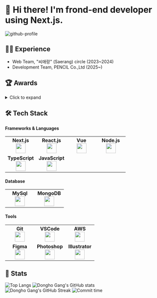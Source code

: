 <div align="left">

<br/>

# 👋 Hi there! I'm **frond-end developer** using Next.js.

![github-profile](http://github-profile-summary-cards.vercel.app/api/cards/profile-details?username=KimMaru10&theme=vue)

## 👨‍💼 Experience

- Web Team, "씨애랑" (Saerang) circle (2023~2024)
- Development Team, PENCIL Co.,Ltd (2025~)

## 🏆 Awards

<details>
<summary>Click to expand</summary>
<h3>2023</h3>
<p>한림대학교 씨애랑 해커톤 동상🥉</p>
<p>한림대학교 오픈소스 웹개발 해커톤 동상🥉</p>
<p>한림대학교 씨애랑 소프트웨어 전시회 v금상🥇</p>
<p>Hi FIVE 경진대회 우수상</p>

<h3>2024</h3>
<p>한림대학교 씨애랑 소프트웨어 전시회 금상🥇</p>
<p>SW Week 아이디어 경진대회 동상🥉</p>
<p>정보과학대학 학술제 "서공제" 금상🥇</p>
<p>2024 2학기 소프트웨어 캡스톤 디자인 대상🥇</p>
</div>
</details>

## 🛠 Tech Stack

#### Frameworks & Languages
<table width="320px">
  <tbody>
    <tr valign="top">
       <td width="80px" align="center">
        <span><strong>Next.js</strong></span><br>
        <img height="32px" src="https://cdn.jsdelivr.net/gh/devicons/devicon/icons/nextjs/nextjs-original.svg" />
      </td>
      <td width="80px" align="center">
        <span><strong>React.js</strong></span><br>
        <img height="32px" src="https://cdn.jsdelivr.net/gh/devicons/devicon/icons/react/react-original.svg">
      </td>
      <td width="80px" align="center">
        <span><strong>Vue</strong></span><br>
        <img height="32px" src="https://cdn.jsdelivr.net/gh/devicons/devicon/icons/vuejs/vuejs-original.svg" />
      </td>
      <td width="80px" align="center">
        <span><strong>Node.js</strong></span><br>
        <img height="32px" src="https://cdn.jsdelivr.net/gh/devicons/devicon/icons/nodejs/nodejs-original.svg" />
      </td>
    </tr>
    <tr valign="top">
      <td width="80px" align="center">
        <span><strong>TypeScript</strong></span><br>
        <img height="32" src="https://cdn.jsdelivr.net/gh/devicons/devicon/icons/typescript/typescript-original.svg">
      </td>
      <td width="80px" align="center">
        <span><strong>JavaScript</strong></span><br>
        <img height="32px" src="https://cdn.jsdelivr.net/gh/devicons/devicon/icons/javascript/javascript-original.svg">
      </td>
    </tr>
  </tbody>
</table>

#### Database
<table width="320px">
  <tbody>
    <tr valign="top">
      <td width="80px" align="center">
        <span><strong>MySql</strong></span><br>
        <img height="32px" src="https://cdn.jsdelivr.net/gh/devicons/devicon/icons/mysql/mysql-original.svg" />
      </td>
      <td width="80px" align="center">
        <span><strong>MongoDB</strong></span><br>
        <img height="32px" src="https://cdn.jsdelivr.net/gh/devicons/devicon/icons/mongodb/mongodb-original.svg" />
      </td>
    </tr>
  </tbody>
</table>

#### Tools
<table width="320px">
  <tbody>
    <tr valign="top">
      <td width="80px" align="center">
        <span><strong>Git</strong></span><br>
        <img height="32px" src="https://cdn.jsdelivr.net/gh/devicons/devicon/icons/git/git-original.svg" />
      </td>
      <td width="80px" align="center">
        <span><strong>VSCode</strong></span><br>
        <img height="32px" src="https://cdn.jsdelivr.net/gh/devicons/devicon/icons/vscode/vscode-original.svg" />
      </td>
      <td width="80px" align="center">
        <span><strong>AWS</strong></span><br>
        <img height="32px" src="https://cdn.jsdelivr.net/gh/devicons/devicon@latest/icons/amazonwebservices/amazonwebservices-original-wordmark.svg" />
      </td>
    </tr>
    <tr valign="top">
      <td width="80px" align="center">
        <span><strong>Figma</strong></span><br>
        <img height="32px" src="https://cdn.jsdelivr.net/gh/devicons/devicon/icons/figma/figma-original.svg">
      </td>
      <td width="80px" align="center">
        <span><strong>Photoshop</strong></span><br>
        <img height="32px" src="https://cdn.jsdelivr.net/gh/devicons/devicon/icons/photoshop/photoshop-original.svg">
      </td>
      <td width="80px" align="center">
        <span><strong>Illustrator</strong></span><br>
       <img height="32px" src="https://cdn.jsdelivr.net/gh/devicons/devicon@latest/icons/illustrator/illustrator-plain.svg">
      </td>
    </tr>
  </tbody>
</table>



## 💪 Stats
![Top Langs](http://github-profile-summary-cards.vercel.app/api/cards/most-commit-language?username=KimMaru10&theme=vue)
![Dongho Gang's GitHub stats](http://github-profile-summary-cards.vercel.app/api/cards/stats?username=KimMaru10&theme=vue)
![Dongho Gang's GitHub Streak](https://github-readme-streak-stats.herokuapp.com?user=KimMaru10&theme=vue&hide_border=true&date_format=%5BY%20%5DM%20j)
![Commit time](http://github-profile-summary-cards.vercel.app/api/cards/productive-time?username=KimMaru10&theme=vue&utcOffset=9)
